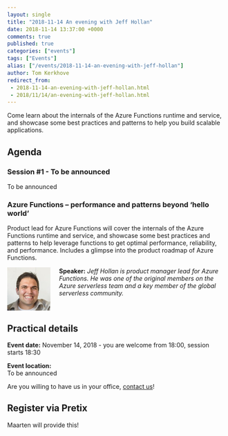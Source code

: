 ```yaml
---
layout: single
title: "2018-11-14 An evening with Jeff Hollan"
date: 2018-11-14 13:37:00 +0000
comments: true
published: true
categories: ["events"]
tags: ["Events"]
alias: ["/events/2018-11-14-an-evening-with-jeff-hollan"]
author: Tom Kerkhove
redirect_from:
 - 2018-11-14-an-evening-with-jeff-hollan.html
 - 2018/11/14/an-evening-with-jeff-hollan.html
---
```


Come learn about the internals of the Azure Functions runtime and service, and showcase some best practices and patterns to help you build scalable applications.

## Agenda

### Session #1 - To be announced
To be announced

### Azure Functions – performance and patterns beyond ‘hello world’
Product lead for Azure Functions will cover the internals of the Azure Functions runtime and service, and showcase some best practices and patterns to help leverage functions to get optimal performance, reliability, and performance.  Includes a glimpse into the product roadmap of Azure Functions.

<img src="/assets/media/speakers/jeff-hollan.jpg" alt="Jeff Hollan" align="left" height="100" width="100" style="margin-right: 20px;">**Speaker:** *Jeff Hollan is product manager lead for Azure Functions.  He was one of the original members on the Azure serverless team and a key member of the global serverless community.*

<br />

## Practical details

**Event date:** November 14, 2018 - you are welcome from 18:00, session starts 18:30

**Event location:**<br />
To be announced<br />

Are you willing to have us in your office, <a href="mailto:kerkhove.tom@gmail.com">contact us</a>!

## Register via Pretix
Maarten will provide this!

